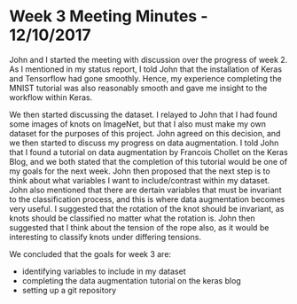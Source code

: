 # Week 3 Meeting Minutes - 12/10/2017

John and I started the meeting with discussion over the progress of week 2. 
As I mentioned in my status report, I told John that the installation of Keras and Tensorflow had gone smoothly.
Hence, my experience completing the MNIST tutorial was also reasonably smooth and gave me insight to the workflow within Keras.

We then started discussing the dataset. 
I relayed to John that I had found some images of knots on ImageNet, but that I also must make my own dataset for the purposes of this project.
John agreed on this decision, and we then started to discuss my progress on data augmentation.
I told John that I found a tutorial on data augmentation by Francois Chollet on the Keras Blog, and we both stated that the completion of this tutorial would be one of my goals for the next week.
John then proposed that the next step is to think about what variables I want to include/contrast within my dataset.
John also mentioned that there are dertain variables that must be invariant to the classification process, and this is where data augmentation becomes very useful.
I suggested that the rotation of the knot should be invariant, as knots should be classified no matter what the rotation is.
John then suggested that I think about the tension of the rope also, as it would be interesting to classify knots under differing tensions.

We concluded that the goals for week 3 are:
* identifying variables to include in my dataset
* completing the data augmentation tutorial on the keras blog
* setting up a git repository
